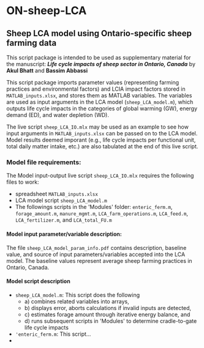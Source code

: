 # ON-sheep-LCA
## Sheep LCA model using Ontario-specific sheep farming data

This script package is intended to be used as supplementary material for the manuscript: ***Life cycle impacts of sheep sector in Ontario, Canada*** by **Akul Bhatt** and **Bassim Abbassi**

This script package imports parameter values (representing farming practices and environmental factors) and LCIA impact factors stored in `MATLAB_inputs.xlsx`, and stores them as MATLAB variables. The variables are used as input arguments in the LCA model (`sheep_LCA_model.m`), which outputs life cycle impacts in the categories of global warming (GW), energy demand (ED), and water depletion (WD). 
 
The live script `sheep_LCA_IO.mlx` may be used as an example to see how input arguments in `MATLAB_inputs.xlsx` can be passed on to the LCA model. Model results deemed imporant (e.g., life cycle impacts per functional unit, total daily matter intake, etc.) are also tabulated at the end of this live script. 

### Model file requirements:
The Model input-output live script `sheep_LCA_IO.mlx` requires the following files to work:
- spreadsheet `MATLAB_inputs.xlsx`
- LCA model script `sheep_LCA_model.m`
- The followings scripts in the 'Modules' folder: `enteric_ferm.m`, `forage_amount.m`, `manure_mgmt.m`, `LCA_farm_operations.m`, `LCA_feed.m`, `LCA_fertilizer.m`, and `LCA_total_FU.m`

#### Model input parameter/variable description:
The file `sheep_LCA_model_param_info.pdf` contains description, baseline value, and source of input parameters/variables accepted into the LCA model. The baseline values represent average sheep farming practices in Ontario, Canada.

#### Model script description
- `sheep_LCA_model.m`: This script does the following 
   - a) combines related variables into arrays, 
   - b) displays error, aborts calculations if invalid inputs are detected, 
   - c) estimates forage amount through iterative energy balance, and
   - d) runs subsequent scripts in 'Modules' to determine cradle-to-gate life cycle impacts
- `'enteric_ferm.m`: This script...
- 
